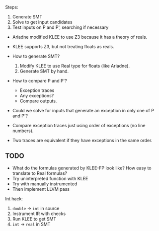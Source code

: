 Steps:
1. Generate SMT
2. Solve to get input candidates
3. Test inputs on P and P', searching if necessary

- Ariadne modified KLEE to use Z3 because it has a theory of reals.
- KLEE supports Z3, but not treating floats as reals.
- How to generate SMT?
  1. Modify KLEE to use Real type for floats (like Ariadne).
  2. Generate SMT by hand.

- How to compare P and P'?
  - Exception traces
  - Any exceptions?
  - Compare outputs.

- Could we solve for inputs that generate an exception in only one of P and P'?

- Compare exception traces just using order of exceptions (no line numbers).
- Two traces are equivalent if they have exceptions in the same order.

## TODO
- What do the formulas generated by KLEE-FP look like? How easy to translate to
  Real formulas?
- Try uninterpreted function with KLEE
- Try with manually instrumented
- Then implement LLVM pass

Int hack:
1. `double` -> `int` in source
2. Instrument IR with checks
3. Run KLEE to get SMT
4. `int` -> `real` in SMT
